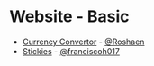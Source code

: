 # Website - Basic
  - [Currency Convertor](https://github.com/Roshaen/currency-converter) - [@Roshaen](https://github.com/Roshaen)
  - [Stickies](https://github.com/franciscoh017/stickies) - [@franciscoh017](https://github.com/franciscoh017)